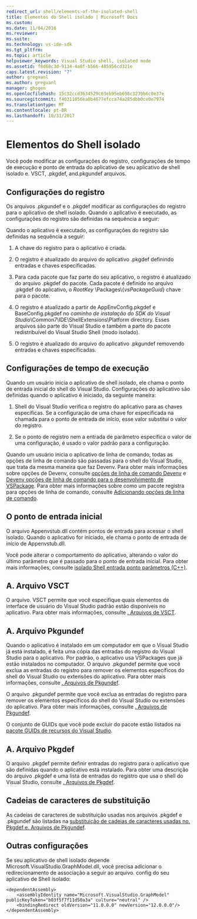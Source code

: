 ```yaml
---
redirect_url: shell/elements-of-the-isolated-shell
title: Elementos do Shell isolado | Microsoft Docs
ms.custom: 
ms.date: 11/04/2016
ms.reviewer: 
ms.suite: 
ms.technology: vs-ide-sdk
ms.tgt_pltfrm: 
ms.topic: article
helpviewer_keywords: Visual Studio shell, isolated mode
ms.assetid: f8d68c3d-9134-4a8f-b566-485956cd321e
caps.latest.revision: "7"
author: gregvanl
ms.author: gregvanl
manager: ghogen
ms.openlocfilehash: 15c32ccd3634529c63eb95eb698c3239b6c0e37e
ms.sourcegitcommit: f40311056ea0b4677efcca74a285dbb0ce0e7974
ms.translationtype: MT
ms.contentlocale: pt-BR
ms.lasthandoff: 10/31/2017
---
```

# <a name="elements-of-the-isolated-shell"></a>Elementos do Shell isolado
Você pode modificar as configurações do registro, configurações de tempo de execução e ponto de entrada do aplicativo de seu aplicativo de shell isolado e. VSCT, .pkgdef, and.pkgundef arquivos.  
  
## <a name="registry-settings"></a>Configurações do registro  
 Os arquivos .pkgundef e o .pkgdef modificar as configurações do registro para o aplicativo de shell isolado. Quando o aplicativo é executado, as configurações do registro são definidas na sequência a seguir:  
  
 Quando o aplicativo é executado, as configurações do registro são definidas na sequência a seguir:  
  
1.  A chave do registro para o aplicativo é criada.  
  
2.  O registro é atualizado do arquivo do aplicativo .pkgdef definindo entradas e chaves especificadas.  
  
3.  Para cada pacote que faz parte do seu aplicativo, o registro é atualizado do arquivo .pkgdef do pacote. Cada pacote é definido no arquivo .pkgdef do aplicativo, o $RootKey$ \Packages\\{*vsPackageGuid*} chave para o pacote.  
  
4.  O registro é atualizado a partir de AppEnvConfig.pkgdef e BaseConfig.pkgdef no *caminho de instalação do SDK do Visual Studio*\Common7\IDE\ShellExtensions\Platform directory. Esses arquivos são parte do Visual Studio e também a parte do pacote redistribuível do Visual Studio Shell (modo isolado).  
  
5.  O registro é atualizado do arquivo do aplicativo .pkgundef removendo entradas e chaves especificadas.  
  
## <a name="run-time-settings"></a>Configurações de tempo de execução  
 Quando um usuário inicia o aplicativo de shell isolado, ele chama o ponto de entrada inicial do shell do Visual Studio. Configurações do aplicativo são definidas quando o aplicativo é iniciado, da seguinte maneira:  
  
1.  Shell do Visual Studio verifica o registro do aplicativo para as chaves específicas. Se a configuração de uma chave for especificada na chamada para o ponto de entrada de início, esse valor substitui o valor do registro.  
  
2.  Se o ponto de registro nem a entrada de parâmetro especifica o valor de uma configuração, é usado o valor padrão para a configuração.  
  
 Quando um usuário inicia o aplicativo de linha de comando, todas as opções de linha de comando são passadas para o shell do Visual Studio, que trata da mesma maneira que faz Devenv. Para obter mais informações sobre opções de Devenv, consulte [opções de linha de comando Devenv](../ide/reference/devenv-command-line-switches.md) e [Devenv opções de linha de comando para o desenvolvimento de VSPackage](../extensibility/devenv-command-line-switches-for-vspackage-development.md). Para obter mais informações sobre como um pacote registra para opções de linha de comando, consulte [Adicionando opções de linha de comando](../extensibility/adding-command-line-switches.md).  
  
## <a name="the-start-entry-point"></a>O ponto de entrada inicial  
 O arquivo Appenvstub.dll contém pontos de entrada para acessar o shell isolado. Quando o aplicativo for iniciado, ele chama o ponto de entrada de início de Appenvstub.dll.  
  
 Você pode alterar o comportamento do aplicativo, alterando o valor do último parâmetro que é passado para o ponto de entrada inicial. Para obter mais informações, consulte [isolado Shell entrada ponto parâmetros (C++)](../extensibility/isolated-shell-entry-point-parameters-cpp.md).  
  
## <a name="the-vsct-file"></a>A. Arquivo VSCT  
 O arquivo. VSCT permite que você especifique quais elementos de interface de usuário do Visual Studio padrão estão disponíveis no aplicativo. Para obter mais informações, consulte [. Arquivos de VSCT](../extensibility/modifying-the-isolated-shell-by-using-the-dot-vsct-file.md).  
  
## <a name="the-pkgundef-file"></a>A. Arquivo Pkgundef  
 Quando o aplicativo é instalado em um computador em que o Visual Studio já está instalado, é feita uma cópia das entradas do registro do Visual Studio para o aplicativo. Por padrão, o aplicativo usa VSPackages que já estão instalados no computador. O arquivo .pkgundef permite que você exclua as entradas do registro para remover os elementos específicos do shell do Visual Studio ou extensões do aplicativo. Para obter mais informações, consulte [. Arquivos de Pkgundef](../extensibility/modifying-the-isolated-shell-by-using-the-dot-pkgundef-file.md).  
  
 O arquivo .pkgundef permite que você exclua as entradas do registro para remover os elementos específicos do shell do Visual Studio ou extensões do aplicativo. Para obter mais informações, consulte [. Arquivos de Pkgundef](../extensibility/modifying-the-isolated-shell-by-using-the-dot-pkgundef-file.md).  
  
 O conjunto de GUIDs que você pode excluir do pacote estão listados na [pacote GUIDs de recursos do Visual Studio](../extensibility/package-guids-of-visual-studio-features.md).  
  
## <a name="the-pkgdef-file"></a>A. Arquivo Pkgdef  
 O arquivo .pkgdef permite definir entradas do registro para o aplicativo que são definidas quando o aplicativo está instalado. Para obter uma descrição do arquivo .pkgdef e uma lista de entradas do registro que usa o shell do Visual Studio, consulte [. Arquivos de Pkgdef](../extensibility/modifying-the-isolated-shell-by-using-the-dot-pkgdef-file.md).  
  
## <a name="substitution-strings"></a>Cadeias de caracteres de substituição  
 As cadeias de caracteres de substituição usadas nos arquivos .pkgdef e .pkgundef são listadas na [substituição de cadeias de caracteres usadas no. Pkgdef e. Arquivos de Pkgundef](../extensibility/substitution-strings-used-in-dot-pkgdef-and-dot-pkgundef-files.md).  
  
## <a name="other-settings"></a>Outras configurações  
 Se seu aplicativo de shell isolado depende Microsoft.VisualStudio.GraphModel.dll, você precisa adicionar o redirecionamento de associação a seguir ao arquivo. config do seu aplicativo de Shell isolado:  
  
```  
<dependentAssembly>  
    <assemblyIdentity name="Microsoft.VisualStudio.GraphModel" publicKeyToken="b03f5f7f11d50a3a" culture="neutral" />  
    <bindingRedirect oldVersion="11.0.0.0" newVersion="12.0.0.0"/>  
</dependentAssembly>  
  
```
